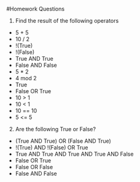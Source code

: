 #Homework Questions

1. Find the result of the following operators
 * 5 + 5
 * 10 / 2
 * !(True)
 * !(False)
 * True AND True
 * False AND False
 * 5 * 2
 * 4 mod 2
 * True
 * False OR True
 * 10 > 1
 * 10 < 1
 * 10 == 10
 * 5 <= 5
2. Are the following True or False?
 * (True AND True) OR (False AND True)
 * !(True) AND !(False) OR True
 * True AND True AND True AND True AND False
 * False OR True
 * False OR False
 * False AND False